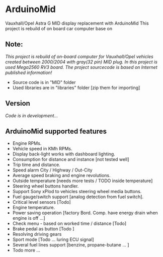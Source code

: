 # ArduinoMid
Vauxhall/Opel Astra G MID display replacement with ArduinoMid
This project is rebuild of on board car computer base on 

## Note:
_This project is rebuild of on-board computer for Vauxhall/Opel vehicles 
 created between 2000/2004 with gray(32 pin) MID plug.
In this project is used Mega2560 RV3 board.
The project sourcecode is based on Internet published information!_

* Source code is in "MID" folder
* Used libraries are in "libraries" folder [zip them for importing]

## Version 
   _Code is  in development..._

## ArduinoMid supported features

* Engine RPMs.
* Vehicle speed in KMh RPMs.
* Display back-light works with dashboard lighting.
* Consumption for distance and instance [not tested well]
* Trip time and distance.
* Speed alarm  City / Highway / Out-City
* Average speed braking and engine revolutions.
* Outside temperature [needs more tests / TODO inside temperature]
* Steering wheel buttons handler.
* Support Sony xPlod to vehicles steering wheel media buttons.
* Fuel gauge/switch support [analog detection from fuel switch].
* Critical level sensors [Todo]
* Engine temperature.
* Power saving operation [factory Bord. Comp. have energy drain when engine is off ...]
* Check menu - based on worked time / distance [Todo]
* Brake pedal as button [Todo ]
* Resolving driving gears 
* Sport mode [Todo ... luring ECU signal]
* Several fuel lines support [benzine, propane-butane ... ]
* Todo more ...







